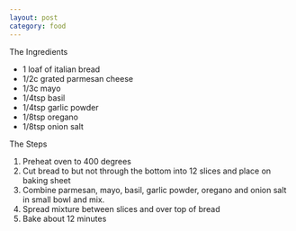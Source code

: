 ```yaml
---
layout: post
category: food
---
```

The Ingredients

* 1 loaf of italian bread
* 1/2c grated parmesan cheese
* 1/3c mayo
* 1/4tsp basil
* 1/4tsp garlic powder
* 1/8tsp oregano
* 1/8tsp onion salt

The Steps

1. Preheat oven to 400 degrees
2. Cut bread to but not through the bottom into 12 slices and place on baking sheet
3. Combine parmesan, mayo, basil, garlic powder, oregano and onion salt in small bowl and mix.
4. Spread mixture between slices and over top of bread
5. Bake about 12 minutes

